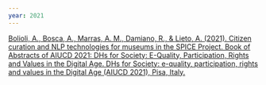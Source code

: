 ```yaml
---
year: 2021
---
```

[Bolioli, A., Bosca, A., Marras, A. M., Damiano, R., & Lieto, A. (2021). Citizen curation and NLP technologies for museums in the SPICE Project. Book of Abstracts of AIUCD 2021: DHs for Society: E-Quality, Participation, Rights and Values in the Digital Age. DHs for Society: e-quality, participation, rights and values in the Digital Age (AIUCD 2021), Pisa, Italy.](https://aiucd2021.labcd.unipi.it/book-of-abstracts/)